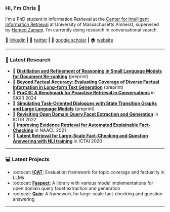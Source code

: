 ### Hi, I'm Chris 👋

I'm a PhD student in Information Retrieval at the [Center for Intelligent Information Retrieval][ciir] at University of Massachusetts Amherst, supervised by [Hamed Zamani][hamed]. I’m currently doing research in conversational search.

:necktie: [linkedin][linkedin] **|** 
:baby_chick: [twitter][twitter] **|** 
:newspaper: [google scholar][google scholar] **|** 
:house: [website][website]

---

### 📑 Latest Research
<!-- PAPER:START -->
- 📜 [**Distillation and Refinement of Reasoning in Small Language Models for Document Re-ranking**][arxiv3] (preprint)
- 📜 [**Beyond Factual Accuracy: Evaluating Coverage of Diverse Factual Information in Long-form Text Generation**][arxiv2] (preprint)
- 📜 [**ProCIS: A Benchmark for Proactive Retrieval in Conversations**][sigir24] in SIGIR 2024
- 📜 [**Simulating Task-Oriented Dialogues with State Transition Graphs and Large Language Models**][arxiv1] (preprint)
- 📜 [**Revisiting Open Domain Query Facet Extraction and Generation**][ICTIR2022] in ICTIR 2022
- 📜 [**Improving Evidence Retrieval for Automated Explainable Fact-Checking**][NAACL2021] in NAACL 2021
- 📜 [**Latent Retrieval for Large-Scale Fact-Checking and Question Answering with NLI training**][ICTAI2020] in ICTAI 2020


<!-- PAPER:END -->

---

### 💻 Latest Projects
<!-- Project:START -->
- :octocat: [**ICAT**][icat]: Evaluation framework for topic coverage and factuality in LLMs
- :octocat: [**Faspect**][faspect]: A library with various model implementations for open domain query facet extraction and generation
- :octocat: [**Quin**][quin]: A framework for large-scale fact-checking and question answering


<!-- Project:END -->

---

[SIGIR24]: https://arxiv.org/abs/2404.14772
[ARXIV1]: https://arxiv.org/abs/2404.14772
[ARXIV2]: https://arxiv.org/abs/2501.03545
[ARXIV3]: https://arxiv.org/abs/2501.03545
[ICTIR2022]: https://ciir-publications.cs.umass.edu/pub/web/getpdf.php?id=1455
[NAACL2021]: https://aclanthology.org/2021.naacl-demos.10/
[ICTAI2020]: https://ieeexplore.ieee.org/document/9288228
[icat]: https://github.com/algoprog/ICAT
[quin]: https://github.com/algoprog/Quin
[faspect]: https://github.com/algoprog/Faspect
[nus]: https://www.nus.edu.sg
[ciir]: https://ciir.cs.umass.edu/
[hamed]: https://groups.cs.umass.edu/zamani/
[google scholar]: https://scholar.google.com/citations?user=CdJEwOkAAAAJ
[linkedin]: https://www.linkedin.com/in/chris-samarinas/
[twitter]: https://twitter.com/CSamarinas
[website]: https://algoprog.com
